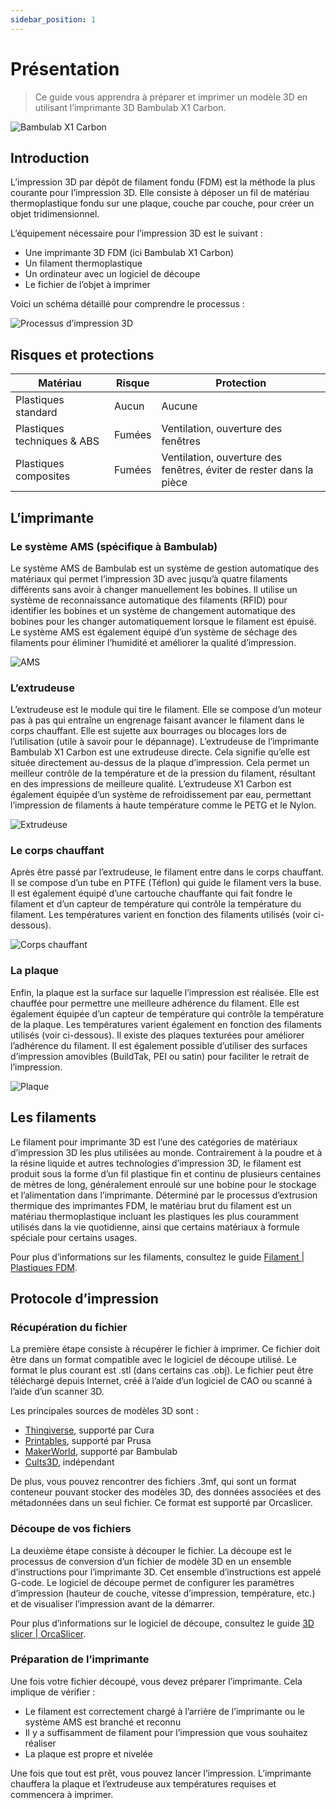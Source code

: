 ```yaml
---
sidebar_position: 1
---
```


# Présentation

> Ce guide vous apprendra à préparer et imprimer un modèle 3D en utilisant l’imprimante 3D Bambulab X1 Carbon.

![Bambulab X1 Carbon](/assets/docs/filaments/filament-1.png)

## Introduction

L’impression 3D par dépôt de filament fondu (FDM) est la méthode la plus courante pour l’impression 3D. Elle consiste à déposer un fil de matériau thermoplastique fondu sur une plaque, couche par couche, pour créer un objet tridimensionnel.

L’équipement nécessaire pour l’impression 3D est le suivant :

- Une imprimante 3D FDM (ici Bambulab X1 Carbon)
- Un filament thermoplastique
- Un ordinateur avec un logiciel de découpe
- Le fichier de l’objet à imprimer

Voici un schéma détaillé pour comprendre le processus :

![Processus d’impression 3D](/assets/docs/bambulab/bambulab-6.png)

## Risques et protections

| Matériau                    | Risque | Protection                                                          |
| --------------------------- | ------ | ------------------------------------------------------------------- |
| Plastiques standard         | Aucun  | Aucune                                                              |
| Plastiques techniques & ABS | Fumées | Ventilation, ouverture des fenêtres                                 |
| Plastiques composites       | Fumées | Ventilation, ouverture des fenêtres, éviter de rester dans la pièce |

## L’imprimante

### Le système AMS (spécifique à Bambulab)

Le système AMS de Bambulab est un système de gestion automatique des matériaux qui permet l’impression 3D avec jusqu’à quatre filaments différents sans avoir à changer manuellement les bobines. Il utilise un système de reconnaissance automatique des filaments (RFID) pour identifier les bobines et un système de changement automatique des bobines pour les changer automatiquement lorsque le filament est épuisé. Le système AMS est également équipé d’un système de séchage des filaments pour éliminer l’humidité et améliorer la qualité d’impression.

![AMS](/assets/docs/bambulab/bambulab-2.png)

### L’extrudeuse

L’extrudeuse est le module qui tire le filament. Elle se compose d’un moteur pas à pas qui entraîne un engrenage faisant avancer le filament dans le corps chauffant. Elle est sujette aux bourrages ou blocages lors de l’utilisation (utile à savoir pour le dépannage).
L’extrudeuse de l’imprimante Bambulab X1 Carbon est une extrudeuse directe. Cela signifie qu’elle est située directement au-dessus de la plaque d’impression. Cela permet un meilleur contrôle de la température et de la pression du filament, résultant en des impressions de meilleure qualité. L’extrudeuse X1 Carbon est également équipée d’un système de refroidissement par eau, permettant l’impression de filaments à haute température comme le PETG et le Nylon.

![Extrudeuse](/assets/docs/bambulab/bambulab-3.png)

### Le corps chauffant

Après être passé par l’extrudeuse, le filament entre dans le corps chauffant. Il se compose d’un tube en PTFE (Téflon) qui guide le filament vers la buse. Il est également équipé d’une cartouche chauffante qui fait fondre le filament et d’un capteur de température qui contrôle la température du filament. Les températures varient en fonction des filaments utilisés (voir ci-dessous).

![Corps chauffant](/assets/docs/bambulab/bambulab-4.png)

### La plaque

Enfin, la plaque est la surface sur laquelle l’impression est réalisée. Elle est chauffée pour permettre une meilleure adhérence du filament. Elle est également équipée d’un capteur de température qui contrôle la température de la plaque. Les températures varient également en fonction des filaments utilisés (voir ci-dessous). Il existe des plaques texturées pour améliorer l’adhérence du filament. Il est également possible d’utiliser des surfaces d’impression amovibles (BuildTak, PEI ou satin) pour faciliter le retrait de l’impression.

![Plaque](/assets/docs/bambulab/bambulab-5.png)

## Les filaments

Le filament pour imprimante 3D est l’une des catégories de matériaux d’impression 3D les plus utilisées au monde. Contrairement à la poudre et à la résine liquide et autres technologies d’impression 3D, le filament est produit sous la forme d’un fil plastique fin et continu de plusieurs centaines de mètres de long, généralement enroulé sur une bobine pour le stockage et l’alimentation dans l’imprimante. Déterminé par le processus d’extrusion thermique des imprimantes FDM, le matériau brut du filament est un matériau thermoplastique incluant les plastiques les plus couramment utilisés dans la vie quotidienne, ainsi que certains matériaux à formule spéciale pour certains usages.

Pour plus d’informations sur les filaments, consultez le guide [Filament | Plastiques FDM](/3d_printing/filament).

## Protocole d’impression

### Récupération du fichier

La première étape consiste à récupérer le fichier à imprimer. Ce fichier doit être dans un format compatible avec le logiciel de découpe utilisé. Le format le plus courant est .stl (dans certains cas .obj). Le fichier peut être téléchargé depuis Internet, créé à l’aide d’un logiciel de CAO ou scanné à l’aide d’un scanner 3D.

Les principales sources de modèles 3D sont :

- [Thingiverse](https://www.thingiverse.com/), supporté par Cura
- [Printables](https://www.prusaprinters.org/prints), supporté par Prusa
- [MakerWorld](https://www.makerworld.com/), supporté par Bambulab
- [Cults3D](https://cults3d.com/), indépendant

De plus, vous pouvez rencontrer des fichiers .3mf, qui sont un format conteneur pouvant stocker des modèles 3D, des données associées et des métadonnées dans un seul fichier. Ce format est supporté par Orcaslicer.

### Découpe de vos fichiers

La deuxième étape consiste à découper le fichier. La découpe est le processus de conversion d’un fichier de modèle 3D en un ensemble d’instructions pour l’imprimante 3D. Cet ensemble d’instructions est appelé G-code. Le logiciel de découpe permet de configurer les paramètres d’impression (hauteur de couche, vitesse d’impression, température, etc.) et de visualiser l’impression avant de la démarrer.

Pour plus d’informations sur le logiciel de découpe, consultez le guide [3D slicer | OrcaSlicer](/3d_printing/orcaslicer).

### Préparation de l’imprimante

Une fois votre fichier découpé, vous devez préparer l’imprimante. Cela implique de vérifier :

- Le filament est correctement chargé à l’arrière de l’imprimante ou le système AMS est branché et reconnu
- Il y a suffisamment de filament pour l’impression que vous souhaitez réaliser
- La plaque est propre et nivelée

Une fois que tout est prêt, vous pouvez lancer l’impression. L’imprimante chauffera la plaque et l’extrudeuse aux températures requises et commencera à imprimer.
